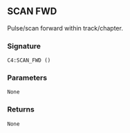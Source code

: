 ## SCAN FWD

Pulse/scan forward within track/chapter.


###  Signature

`C4:SCAN_FWD ()`


### Parameters

`None`


### Returns

`None`
